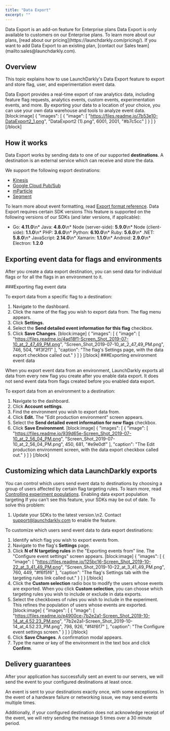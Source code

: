 ```yaml
---
title: "Data Export"
excerpt: ""
---
```

<Callout intent="info">
  <CalloutTitle>Data Export is an add-on feature for Enterprise plans</CalloutTitle>
   <CalloutDescription>Data Export is only available to customers on our Enterprise plans. To learn more about our plans, [read about our pricing](https://launchdarkly.com/pricing/).
If you want to add Data Export to an existing plan, [contact our Sales team](mailto:sales@launchdarkly.com).</CalloutDescription>
</Callout>

## Overview
This topic explains how to use LaunchDarkly's Data Export feature to export and store flag, user, and experimentation event data.

Data Export provides a real-time export of raw analytics data, including feature flag requests, analytics events, custom events, experimentation events, and more. By exporting your data to a location of your choice, you can use your own data warehouse and tools to analyze event data.
[block:image]
{
  "images": [
    {
      "image": [
        "https://files.readme.io/7b53e10-DataExport2_1.png",
        "DataExport2 (1).png",
        6001,
        2001,
        "#b7c5cc"
      ]
    }
  ]
}
[/block]

## How it works
Data Export works by sending data to one of our supported **destinations**. A destination is an external service which can receive and store the data. 

We support the following export destinations:
- [Kinesis](./kinesis-destination) 
- [Google Cloud Pub/Sub](./google-cloud-pubsub)
- [mParticle](./mparticle-destination)
- [Segment](./segment-destination) 

To learn more about event formatting, read [Export format reference](./data-export-schema-reference).
<Callout intent="info">
 <CalloutTitle>Data Export requires certain SDK versions</CalloutTitle>
  <CalloutDescription>This feature is supported on the following versions of our SDKs (and later versions, if applicable):
* Go: **4.11.0**\n* Java: **4.8.0**\n* Node (server-side): **5.9.0**\n* Node (client-side): **1.1.0**\n* PHP: **3.6.0**\n* Python: **6.10.0**\n* Ruby: **5.6.0**\n* .NET: **5.8.0**\n* JavaScript: **2.14.0**\n* Xamarin: **1.1.0**\n* Android: **2.9.0**\n* Electron: **1.2.0**</CalloutDescription>
</Callout>

## Exporting event data for flags and environments
After you create a data export destination, you can send data for individual flags or for all the flags in an environment to it.

###Exporting flag event data

To export data from a specific flag to a destination:

1. Navigate to the dashboard. 
2. Click the name of the flag you wish to export data from. The flag menu appears.
3. Click **Settings.**
4. Select the **Send detailed event information for this flag** checkbox.
5. Click **Save Changes**.
[block:image]
{
  "images": [
    {
      "image": [
        "https://files.readme.io/4ad18f1-Screen_Shot_2019-07-10_at_2_47_49_PM.png",
        "Screen_Shot_2019-07-10_at_2_47_49_PM.png",
        746,
        504,
        "#f3f2f1"
      ],
      "caption": "The flag's Settings page, with the data export checkbox called out."
    }
  ]
}
[/block]
###Exporting environment event data

When you export event data from an environment, LaunchDarkly exports all data from every new flag you create after you enable data export. It does not send event data from flags created before you enabled data export.

To export data from an environment to a destination:

1. Navigate to the dashboard.
2. Click **Account settings**.
3. Find the environment you wish to export data from. 
4. Click **Edit.** The "Edit production environment" screen appears.
5. Select the **Send detailed event information for new flags** checkbox.
6. Click **Save Environment**.
[block:image]
{
  "images": [
    {
      "image": [
        "https://files.readme.io/939d65e-Screen_Shot_2019-07-10_at_2_56_04_PM.png",
        "Screen_Shot_2019-07-10_at_2_56_04_PM.png",
        450,
        681,
        "#e9e0df"
      ],
      "caption": "The Edit production environment screen, with the data export checkbox called out."
    }
  ]
}
[/block]

## Customizing which data LaunchDarkly exports
You can control which users send event data to destinations by choosing a group of users affected by certain flag targeting rules. To learn more, read [Controlling experiment populations](./experimentation-targeting).
<Callout intent="alert">
<CalloutTitle>Enabling data export population targeting</CalloutTitle>
   <CalloutDescription>If you can't see this feature, your SDKs may be out of date. To solve this problem:

1. Update your SDKs to the latest version.\n2. Contact support@launchdarkly.com to enable the feature.</CalloutDescription>
</Callout>
To customize which users send event data to data export destinations:

1. Identify which flag you wish to export events from.
2. Navigate to the flag's **Settings** page.
3. Click **N of N targeting rules** in the "Exporting events from" line. The "Configure event settings" screen appears.
[block:image]
{
  "images": [
    {
      "image": [
        "https://files.readme.io/125bc16-Screen_Shot_2019-10-22_at_3_41_49_PM.png",
        "Screen_Shot_2019-10-22_at_3_41_49_PM.png",
        760,
        449,
        "#f6f5f6"
      ],
      "caption": "The flag's Settings tab with the targeting rules link called out."
    }
  ]
}
[/block]
4. Click the **Custom selection** radio box to modify the users whose events are exported. When you click **Custom selection**, you can choose which targeting rules you wish to include or exclude in data exports.
5. Select the checkboxes of rules you wish to include in the experiment. This refines the population of users whose events are exported.
[block:image]
{
  "images": [
    {
      "image": [
        "https://files.readme.io/e4900ce-7b2e2a1-Screen_Shot_2019-10-14_at_4.52.23_PM.png",
        "7b2e2a1-Screen_Shot_2019-10-14_at_4.52.23_PM.png",
        798,
        926,
        "#f4f6f7"
      ],
      "caption": "The Configure event settings screen."
    }
  ]
}
[/block]
6. Click **Save Changes**. A confirmation modal appears.
7. Type the name or key of the environment in the text box and click **Confirm**.
## Delivery guarantees
After your application has successfully sent an event to our servers, we will send the event to your configured destinations at least once. 

An event is sent to your destinations exactly once, with some exceptions. In the event of a hardware failure or networking issue, we may send events multiple times. 

Additionally, if your configured destination does not acknowledge receipt of the event, we will retry sending the message 5 times over a 30 minute period.